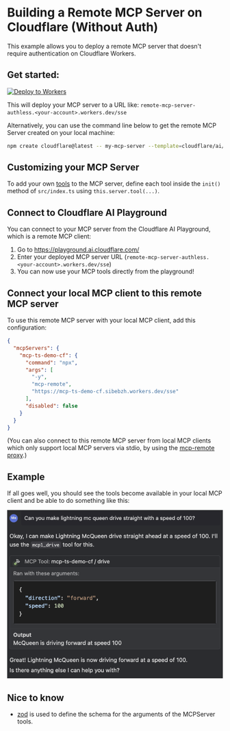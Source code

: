 # Building a Remote MCP Server on Cloudflare (Without Auth)

This example allows you to deploy a remote MCP server that doesn't require authentication on Cloudflare Workers.

## Get started:

[![Deploy to Workers](https://deploy.workers.cloudflare.com/button)](https://deploy.workers.cloudflare.com/?url=https://github.com/cloudflare/ai/tree/main/demos/remote-mcp-authless)

This will deploy your MCP server to a URL like: `remote-mcp-server-authless.<your-account>.workers.dev/sse`

Alternatively, you can use the command line below to get the remote MCP Server created on your local machine:

```bash
npm create cloudflare@latest -- my-mcp-server --template=cloudflare/ai/demos/remote-mcp-authless
```

## Customizing your MCP Server

To add your own [tools](https://developers.cloudflare.com/agents/model-context-protocol/tools/) to the MCP server, define each tool inside the `init()` method of `src/index.ts` using `this.server.tool(...)`.

## Connect to Cloudflare AI Playground

You can connect to your MCP server from the Cloudflare AI Playground, which is a remote MCP client:

1. Go to https://playground.ai.cloudflare.com/
2. Enter your deployed MCP server URL (`remote-mcp-server-authless.<your-account>.workers.dev/sse`)
3. You can now use your MCP tools directly from the playground!

## Connect your local MCP client to this remote MCP server

To use this remote MCP server with your local MCP client, add this configuration:

```json
{
  "mcpServers": {
    "mcp-ts-demo-cf": {
      "command": "npx",
      "args": [
        "-y",
        "mcp-remote",
        "https://mcp-ts-demo-cf.sibebzh.workers.dev/sse"
      ],
      "disabled": false
    }
  }
}
```

(You can also connect to this remote MCP server from local MCP clients which only support local MCP servers via stdio, by using the [mcp-remote proxy](https://www.npmjs.com/package/mcp-remote).)

## Example

If all goes well, you should see the tools become available in your local MCP client and be able to do something like this:

![example](example.png)

## Nice to know

- [zod](https://github.com/colinhacks/zod?tab=readme-ov-file#introduction) is used to define the schema for the arguments of the MCPServer tools.
